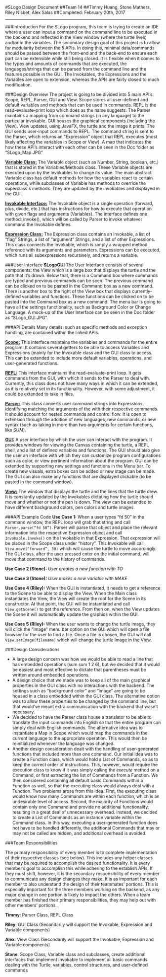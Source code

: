 #SLogo Design Document
##Team 14
##Timmy Huang, Stone Mathers, Riley Nisbet, Alex Salas
##Completed: February 20th, 2017

____


###Introduction
For the SLogo program, this team is trying to create an IDE where a user can input a command on the command line to be executed in the backend and reflected in the View window (where the turtle lives) and/or in the variables. The secondary design goal of this project is to allow for modularity between the 5 APIs. In doing this, minimal data/commands should be passed between the front-end and the back-end to ensure each part can be extensible while still being closed. It is flexible when it comes to the types and amounts of commands that are executed, the languages/strings that can be parsed from the command line and the features possible in the GUI. The Invokables, the Expressions and the Variables are open to extension, whereas the APIs are fairly closed to much modification.

###Design Overview
The project is going to be divided into 5 main API’s: Scope, REPL, Parser, GUI and View. Scope stores all user-defined and default variables and methods that can be used in commands. REPL is the read-evaluate-print loop which does as the name suggests. The Parser maintains a mapping from command strings (in any language) to the particular invokable. GUI houses the graphical components (including the View). View updates, using JavaFX, the turtle and the image it prints. The GUI sends user-input commands to REPL. The command string is sent to the Parser, which returns an “Expression” object that REPL executes (most likely affecting the variables in Scope or View). A map that indicates the how these API’s interact with each other can be seen in the Doc folder as “SLogo_Map.JPG”

**[Variable Class:](SLogo/FunctionEvaluate/Variables/Variable.html)** The Variable object (such as Number, String, boolean, etc.) that is stored in the Variables/Methods class. These Variable objects are executed upon by the Invokables to change its value. The main abstract Variable class has default methods for how the variables react to certain operations, while subclasses of Variable has methods to override the superclass's methods. They are updated by the invokables and displayed in the GUI. 

**[Invokable Interface:](SLogo/FunctionEvaluate/Functions/Invokable.html)** The Invokable object is a single operation (forward, plus, divide, etc.) that has instructions for how to execute that operation with given flags and arguments (Variables). The interface defines one method: invoke(), which will be called by Parser to invoke whatever command the Invokable defines. 

**[Expression Class:](SLogo/Parse/Expression.html)** The Expression class contains an Invokable, a list of “flag” Strings, a list of “argument” Strings, and a list of other Expressions. This class connects the Invokable, which is simply a wrapped method reference with its arguments and parameters. Expressions can be executed, which runs all subexpressions recursively, and returns a variable.

###User Interface
**[SLogoGUI](SLogo/View/SLogoGUI.html)** The User Interface consists of several components: the View which is a large box that displays the turtle and the path that it’s drawn. Below that, there is a Command box where commands are typed and previous commands can be seen. The previous command can be clicked on to be pasted in the Command box as a new command. There is another box to the right of the View box that displays currently-defined variables and functions. These functions can be clicked on to be pasted into the Command box as a new command. The menu bar is going to have all the settings functionality, such as Background Color or Change Language. A mock-up of the User Interface can be seen in the Doc folder as “SLogo_GUI.JPG”.

###API Details
Many details, such as specific methods and exception handling, are contained within the linked APIs.

**[Scope:](SLogo/FunctionEvaluate/Scope.html)**
This interface maintains the variables and commands for the entire program. It contains several getters to be able to access Variables and Expressions (mainly for the Invokable class and the GUI class to access. This can be extended to include more default variables, operations, and user-generated functions.

**[REPL:](SLogo/Repl.html)**
This interface maintains the read-evaluate-print loop. It gets commands from the GUI, with which it sends to the Parser to deal with. Currently, this class does not have many ways in which it can be extended, as it is relatively set in its functionality. However, with some adjustment, it could be extended to take in files.

**[Parser:](SLogo/Parse/Parser.html)**
This class converts user command strings into Expressions, identifying matching the arguments of the with their respective commands. It should account for nested commands and control flow. It is open to extension through the addition of new languages, new commands, or new syntax (such as taking in more than two arguments for certain functions, like *SUM*).

**[GUI:](SLogo/View/SLogoGUIView.html)**
A user interface by which the user can interact with the program. It provides windows for viewing the Canvas containing the turtle, a REPL shell, and a list of defined variables and functions. The GUI should also give the user an interface with which they can customize program configurations such as color, or view pertinent information about the program. GUI can be extended by supporting new settings and functions in the Menu bar. To create new visuals, extra boxes can be added or new stage can be made. The GUI can also make any functions that are displayed clickable (to be pasted in the command window).

**[View:](SLogo/View/CanvasView.html)**
The window that displays the turtle and the lines that the turtle drew. It is constantly updated by the Invokables dictating how the turtle should move and whether or not the pen is down. The view can be extended to have different background colors, pen colors and turtle images. 

###API Example Code
**Use Case 1:**
When a user types “fd 50” in the command window, the REPL loop will grab that string and call `Parser.parse(“fd 50”)`. Parser will parse that object and place the relevant information into the respective Expression object and call `Invokable.invoke()` on the Invokable in that Expression. That expression will be placed in the Scope class under “history”. This Invokable will call `View.move(“forward”, 30)` which will cause the turtle to move accordingly. The GUI class, after the user pressed enter on the initial command, will move that command to the history of commands.

**Use Case 2 (Stone):** *User creates a new function with TO*


**Use Case 3 (Stone):** *User makes a new variable with MAKE*


**Use Case 4 (Riley):** 
When the GUI is instantiated, it needs to get a reference to the Scene to be able to display the View. When the Main class instantiates the View, the View will create the root for the Scene in its constructor. At that point, the GUI will be instantiated and call `View.getScene()` to get the reference. From then on, when the View updates the Scene it will automatically update the graphics within the GUI.

**Use Case 5 (Riley):** 
When the user wants to change the turtle image, they will click the "Image" menu bar option on the GUI which will open a file browser for the user to find a file. Once a file is chosen, the GUI will call `View.setImage(filename)` which will change the turtle Image in the View.

###Design Considerations
* A large design concern was how we would be able to read a line that has embedded operations (sum sum 1 2 6), but we decided that it would be easiest and most effective to dictate that parentheses must be written around embedded operations. 
* A design choice that we made was to keep all of the main graphical properties in the GUI class with no interactions with the backend. The settings such as “background color” and “image” are going to be housed in a class embedded within the GUI class. The alternative option was to allow these properties to be changed by the command line, but that would’ve meant extra communication with the backend that wasn’t necessary.
* We decided to have the Parser class house a translator to be able to translate the input commands into English so that the entire program can simply deal with English commands. The alternative idea was to instantiate a Map in Scope which would map the commands in the current language to the appropriate operation. This would then be reinitialized whenever the language was changed. 
* Another design consideration dealt with the handling of user-generated functions that included more than one command. Our initial idea was to create a Function class, which would hold a List of Commands, so as to keep the correct order of instructions. This, however, would require the execution class to know if it was simply calling the *execute* method on a Command, or first extracting the list of Commands from a Function. We then considered containing all default basic Commands within a Function as well, so that the executing class would always deal with a Function. Two problems arose from this idea. First, the executing class would know how many Commands are within each function, which is an undesirable level of access. Second, the majority of Functions would contain only one Command and provide no additional functionality, resulting in a great deal of unnecessary overhead. Instead, we decided to create a List of Commands as an instance variable within the Command class. In this way, executing a user-generated function does not have to be handled differently, the additional Commands that may or may not be called are hidden, and additional overhead is avoided.

###Team Responsibilities

The primary responsibility of every member is to complete implementation of their respective classes (see below). This includes any helper classes that may be required to accomplish the desired functionality. It is every member’s goal to accomplish this while adhering to the establish APIs. If they must shift, however, it is the secondary responsibility of every member to communicate any design changes they make. It is as important for each member to also understand the design of their teammates’ portions. This is especially important for the three members working on the backend, as any major change in one portion is likely to impact the others. When a team member has finished their primary responsibilities, they may help out with other members’ portions. 

**Timmy**: Parser Class, REPL Class

**Riley**: GUI Class (Secondarily will support the Invokable, Expression and Variable components)

**Alex**: View Class (Secondarily will support the Invokable, Expression and Variable components)

**Stone**: Scope Class, Variable class and subclasses, create additional interfaces that implement Invokable to implement all basic commands dealing with the Turtle, variables, control structures, and user-defined commands